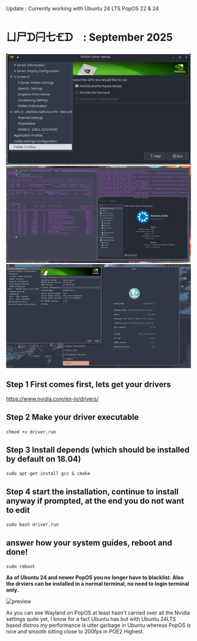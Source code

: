 Update : Currently working with Ubuntu 24 LTS PopOS 22 & 24
 
 
   # ㄩ尸ᗪ闩七🝗ᗪ : September 2025
 
![preview](imgs/nvidia.png)
![preview](imgs/nvidia2.png)
![preview](imgs/popos2.png)


## Step 1 First comes first, lets get your drivers ##

https://www.nvidia.com/en-in/drivers/

## Step 2 Make your driver executable ##

```chmod +x driver.run```

## Step 3 Install depends (which should be installed by default on 18.04) ##

```sudo apt-get install gcc & cmake```

## Step 4 start the installation, continue to install anyway if prompted, at the end you do not want to edit ##

```sudo bash driver.run```

## answer how your system guides, reboot and done! ##

```sudo reboot```

**As of Ubuntu 24 and newer PopOS you no longer have to blacklist.  Also the drviers can be installed in a normal terminal, no need to login terminal only.**

![preview](imgs/2pop.png)

As you can see Wayland on PopOS at least hasn't carried over all the Nvidia settings quite yet, I know for a fact Ubuntu has but with Ubuntu 24LTS based distros
my performance is utter garbage in Ubuntu whereas PopOS is nice and smooth sitting close to 200fps in POE2 Highest.


